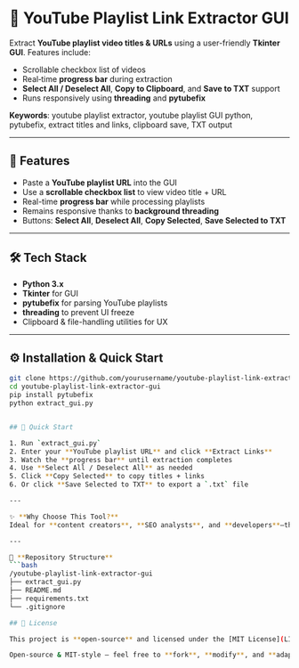 # 🎯 YouTube Playlist Link Extractor GUI

Extract **YouTube playlist video titles & URLs** using a user-friendly **Tkinter GUI**. Features include:
- Scrollable checkbox list of videos
- Real‑time **progress bar** during extraction
- **Select All / Deselect All**, **Copy to Clipboard**, and **Save to TXT** support
- Runs responsively using **threading** and **pytubefix**

**Keywords**: youtube playlist extractor, youtube playlist GUI python, pytubefix, extract titles and links, clipboard save, TXT output

---

## 🚀 Features
- Paste a **YouTube playlist URL** into the GUI
- Use a **scrollable checkbox list** to view video title + URL
- Real-time **progress bar** while processing playlists
- Remains responsive thanks to **background threading**
- Buttons: **Select All**, **Deselect All**, **Copy Selected**, **Save Selected to TXT**

---

## 🛠️ Tech Stack
- **Python 3.x**
- **Tkinter** for GUI
- **pytubefix** for parsing YouTube playlists
- **threading** to prevent UI freeze
- Clipboard & file-handling utilities for UX

---

## ⚙️ Installation & Quick Start

```bash
git clone https://github.com/yourusername/youtube-playlist-link-extractor-gui.git
cd youtube-playlist-link-extractor-gui
pip install pytubefix
python extract_gui.py


## 🚀 Quick Start

1. Run `extract_gui.py`  
2. Enter your **YouTube playlist URL** and click **Extract Links**  
3. Watch the **progress bar** until extraction completes  
4. Use **Select All / Deselect All** as needed  
5. Click **Copy Selected** to copy titles + links  
6. Or click **Save Selected to TXT** to export a `.txt` file  

---

✨ **Why Choose This Tool?**  
Ideal for **content creators**, **SEO analysts**, and **developers**—this GUI tool saves hours of manual copying and ensures you can export only the videos you need. It stays fully responsive, even with long playlists (100+ videos).

---

🧩 **Repository Structure**
```bash
/youtube-playlist-link-extractor-gui
├── extract_gui.py
├── README.md
├── requirements.txt
└── .gitignore

## 📜 License

This project is **open-source** and licensed under the [MIT License](LICENSE).

Open-source & MIT-style — feel free to **fork**, **modify**, and **adapt** this tool for your workflow!
